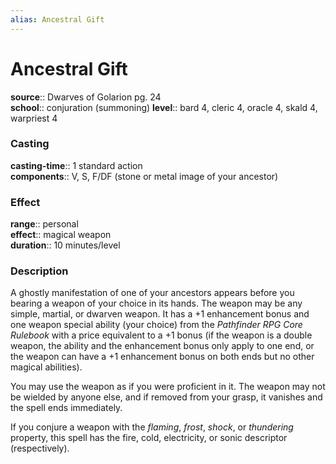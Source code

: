```yaml
---
alias: Ancestral Gift
---
```


# Ancestral Gift 

**source**:: Dwarves of Golarion pg. 24  
**school**:: conjuration (summoning)
**level**:: bard 4, cleric 4, oracle 4, skald 4, warpriest 4

### Casting 

**casting-time**:: 1 standard action  
**components**:: V, S, F/DF (stone or metal image of your ancestor)

### Effect 

**range**:: personal  
**effect**:: magical weapon  
**duration**:: 10 minutes/level

### Description 

A ghostly manifestation of one of your ancestors appears before you bearing a weapon of your choice in its hands. The weapon may be any simple, martial, or dwarven weapon. It has a +1 enhancement bonus and one weapon special ability (your choice) from the *Pathfinder RPG Core Rulebook* with a price equivalent to a +1 bonus (if the weapon is a double weapon, the ability and the enhancement bonus only apply to one end, or the weapon can have a +1 enhancement bonus on both ends but no other magical abilities).  
  
You may use the weapon as if you were proficient in it. The weapon may not be wielded by anyone else, and if removed from your grasp, it vanishes and the spell ends immediately.  
  
If you conjure a weapon with the *flaming*, *frost*, *shock*, or *thundering* property, this spell has the fire, cold, electricity, or sonic descriptor (respectively).
